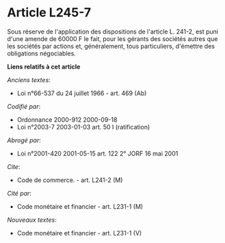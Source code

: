 # Article L245-7

Sous réserve de l'application des dispositions de l'article L. 241-2, est puni d'une amende de 60000 F le fait, pour les
gérants des sociétés autres que les sociétés par actions et, généralement, tous particuliers, d'émettre des obligations
négociables.

**Liens relatifs à cet article**

_Anciens textes_:

  - Loi n°66-537 du 24 juillet 1966 - art. 469 (Ab)

_Codifié par_:

  - Ordonnance 2000-912 2000-09-18
  - Loi n°2003-7 2003-01-03 art. 50 I (ratification)

_Abrogé par_:

  - Loi n°2001-420 2001-05-15 art. 122 2° JORF 16 mai 2001

_Cite_:

  - Code de commerce. - art. L241-2 (M)

_Cité par_:

  - Code monétaire et financier - art. L231-1 (M)

_Nouveaux textes_:

  - Code monétaire et financier - art. L231-1 (V)
